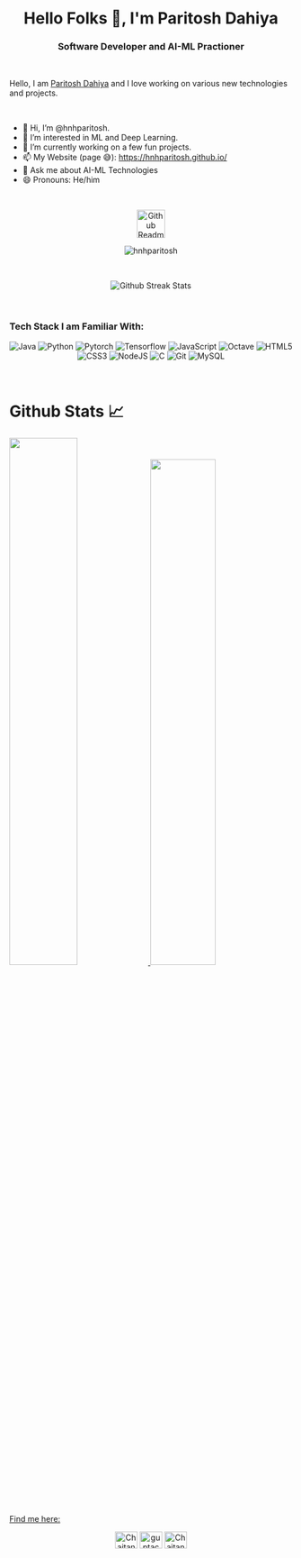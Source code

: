 <h1 align="center">Hello Folks 👋, I'm Paritosh Dahiya</h1>
<h3 align="center">Software Developer and AI-ML Practioner</h3>
<br>

Hello, I am [Paritosh Dahiya](https://www.linkedin.com/in/paritoshdahiya/) and I love working on various new technologies and projects. 

<br>
  
- 👋 Hi, I’m @hnhparitosh.
- 👀 I’m interested in ML and Deep Learning.
- 🌱 I’m currently working on a few fun projects.
- 📫 My Website (page 😅): https://hnhparitosh.github.io/
- 💬 Ask me about AI-ML Technologies
- 😄 Pronouns: He/him
<br>

<p align="center">
 <img width="50px" src="https://res.cloudinary.com/anuraghazra/image/upload/v1594908242/logo_ccswme.svg" align="center" alt="Github Readme Stats" />
 <p align="center"> <img src="https://komarev.com/ghpvc/?username=hnhparitosh" alt="hnhparitosh"/> </p> 
</p>
<br>
<p align="center">
<img src="https://github-readme-streak-stats.herokuapp.com/?user=hnhparitosh&theme=tokyonight&hide_border=true" alt="Github Streak Stats">
</p>
<br>

### Tech Stack I am Familiar With:  

<p align="center">
<img alt="Java" src ="https://img.shields.io/badge/java%20-%23E34F26.svg?&style=for-the-badge&logo=java&logoColor=white"/>
<img alt="Python" src="https://img.shields.io/badge/python%20-%2314354C.svg?&style=for-the-badge&logo=python&logoColor=white"/>
<img alt="Pytorch" src="https://img.shields.io/badge/PyTorch-%23EE4C2C.svg?style=for-the-badge&logo=PyTorch&logoColor=white"/>
<img alt="Tensorflow" src="https://img.shields.io/badge/TensorFlow-%23FF6F00.svg?style=for-the-badge&logo=TensorFlow&logoColor=white"/>
<img alt="JavaScript" src="https://img.shields.io/badge/javascript%20-%23323330.svg?&style=for-the-badge&logo=javascript&logoColor=%23F7DF1E"/>
<img alt="Octave" src="https://img.shields.io/badge/OCTAVE-darkblue?style=for-the-badge&logo=octave&logoColor=fcd683"/>
<img alt="HTML5" src="https://img.shields.io/badge/html5%20-%23E34F26.svg?&style=for-the-badge&logo=html5&logoColor=white"/>
<img alt="CSS3" src="https://img.shields.io/badge/css3%20-%231572B6.svg?&style=for-the-badge&logo=css3&logoColor=white"/>
<img alt="NodeJS" src="https://img.shields.io/badge/node.js%20-%2343853D.svg?&style=for-the-badge&logo=node.js&logoColor=white"/>
<img alt="C" src="https://img.shields.io/badge/c%20-%2300599C.svg?&style=for-the-badge&logo=c&logoColor=white"/>
<img alt="Git" src="https://img.shields.io/badge/git%20-%23E34F26.svg?&style=for-the-badge&logo=git&logoColor=white"/>
<img alt="MySQL" src="https://img.shields.io/badge/mysql%20-%2300599C.svg?&style=for-the-badge&logo=mysql&logoColor=white"/>

<br/>
</p>

<br>

# Github Stats 📈

<a href="https://github.com/hnhparitosh">
    <img src="https://github-readme-stats.vercel.app/api?username=hnhparitosh&count_private=true&show_icons=true&hide_border=true&theme=tokyonight"
         width="49%"/>
</a>


<a href="https://github.com/hnhparitosh?tab=repositories">
  <img src="https://github-readme-stats.vercel.app/api/top-langs/?username=hnhparitosh&layout=compact&theme=tokyonight&langs_count=10&hide_border=true"
            width="48% />
</a>
                   
<br>
                   
                   <br>
                                                                                                                                           
<h3 align="center">Find me here:</h3>
                  
<p align="center">
 <a href="https://www.leetcode.com/hnhparitosh" target="blank"><img align="center" src="https://raw.githubusercontent.com/rahuldkjain/github-profile-readme-generator/master/src/images/icons/Social/leet-code.svg" alt="Chaitanya31612/" height="30" width="40" /></a>
 <a href="https://www.linkedin.com/in/paritoshdahiya/" target="blank"><img align="center" src="https://raw.githubusercontent.com/rahuldkjain/github-profile-readme-generator/master/src/images/icons/Social/linked-in-alt.svg" alt="guptachaitanya" height="30" width="40" /></a>
<a href="https://twitter.com/hnhparitosh" target="blank"><img align="center" src="https://raw.githubusercontent.com/rahuldkjain/github-profile-readme-generator/master/src/images/icons/Social/twitter.svg" alt="Chaitan33456747" height="30" width="40" /></a>
</p>
